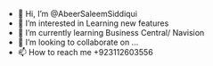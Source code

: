 - 👋 Hi, I’m @AbeerSaleemSiddiqui
- 👀 I’m interested in Learning new features
- 🌱 I’m currently learning Business Central/ Navision
- 💞️ I’m looking to collaborate on ...
- 📫 How to reach me +923112603556

<!---
AbeerSaleemSiddiqui/AbeerSaleemSiddiqui is a ✨ special ✨ repository because its `README.md` (this file) appears on your GitHub profile.
You can click the Preview link to take a look at your changes.
--->
